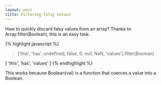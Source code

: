 ```yaml
---
layout: post
title: Filtering falsy values
---
```


How to quickly discard falsy values from an array? Thanks to
Array.filter(Boolean), this is an easy task. 

{% highlight javascript %}
> ['this', 'has', undefined, 
  false, 0, null, NaN, 'values'].filter(Boolean)

[ 'this', 'has', 'values' ]
{% endhighlight %}

This works because Boolean(val) is a function that coerces a value into a Boolean.
